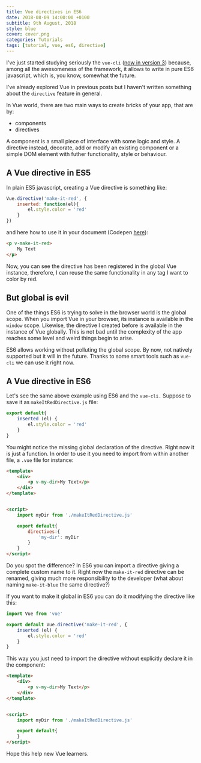 ```yaml
---
title: Vue directives in ES6
date: 2018-08-09 14:00:00 +0100
subtitle: 9th August, 2018
style: blue
cover: cover.png
categories: Tutorials
tags: [tutorial, vue, es6, directive]
---
```


I've just started studying seriously the `vue-cli` ([now in version 3](https://cli.vuejs.org/)) because, among all the awesomeness of the framework, it allows to write in pure ES6 javascript, which is, you know, somewhat the future.

I've already explored Vue in previous posts but I haven't written something about the `directive` feature in general.

In Vue world, there are two main ways to create bricks of your app, that are by:

- components
- directives

A component is a small piece of interface with some logic and style. A directive instead, decorate, add or modify an existing component or a simple DOM element with futher functionality, style or behaviour.

## A Vue directive in ES5

In plain ES5 javascript, creating a Vue directive is something like:

```javascript
Vue.directive('make-it-red', {
    inserted: function(el){
        el.style.color = 'red'
    }
})
```

and here how to use it in your document (Codepen [here](https://codepen.io/abusedmedia/pen/wxRgLj?editors=0010)):

```html
<p v-make-it-red>
    My Text
</p>
```

Now, you can see the directive has been registered in the global Vue instance, therefore, I can reuse the same functionality in any tag I want to color by red.

## But global is evil

One of the things ES6 is trying to solve in the browser world is the global scope. When you import Vue in your browser, its instance is available in the `window` scope. Likewise, the directive I created before is available in the instance of Vue globally. This is not bad until the complexity of the app reaches some level and weird things begin to arise.

ES6 allows working without polluting the global scope. By now, not natively supported but it will in the future. Thanks to some smart tools such as `vue-cli` we can use it right now.

## A Vue directive in ES6

Let's see the same above example using ES6 and the `vue-cli.` Suppose to save it as `makeItRedDirective.js` file:

```javascript
export default{
    inserted (el) {
        el.style.color = 'red'
    }
}
```

You might notice the missing global declaration of the directive. Right now it is just a  function. In order to use it you need to import from within another file, a `.vue` file for instance:

```html
<template>
    <div>
        <p v-my-dir>My Text</p>
    </div>
</template>


<script>
    import myDir from './makeItRedDirective.js'

    export default{
        directives:{
            'my-dir': myDir
        }
    }
</script>
```

Do you spot the difference? In ES6 you can import a directive giving a complete custom name to it. Right now the `make-it-red` directive can be renamed, giving much more responsibility to the developer (what about naming `make-it-blue` the same directive?)

If you want to make it global in ES6 you can do it modifying the directive like this:

```javascript
import Vue from 'vue'

export default Vue.directive('make-it-red', {
    inserted (el) {
        el.style.color = 'red'
    }
}
```

This way you just need to import the directive without explicitly declare it in the component:

```html
<template>
    <div>
        <p v-my-dir>My Text</p>
    </div>
</template>


<script>
    import myDir from './makeItRedDirective.js'

    export default{
    }
</script>
```

Hope this help new Vue learners.